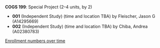 **COGS 199**: Special Project (2–4 units, by 2)

- **001** (Independent Study) (time and location TBA) by Fleischer, Jason G (A14295669)
- **002** (Independent Study) (time and location TBA) by Chiba, Andrea (A02380783)

[Enrollment numbers over time](./COGS199.tsv)
